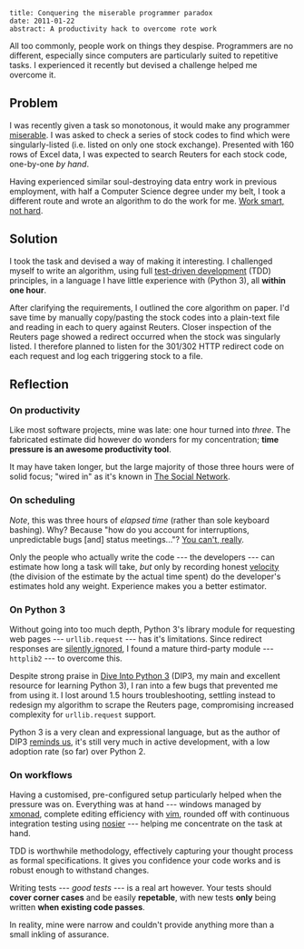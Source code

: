 ```metadata
title: Conquering the miserable programmer paradox
date: 2011-01-22
abstract: A productivity hack to overcome rote work
```

All too commonly, people work on things they despise. Programmers are no
different, especially since computers are particularly suited to repetitive
tasks. I experienced it recently but devised a challenge helped me overcome
it.

Problem
-------

I was recently given a task so monotonous, it would make any programmer
[miserable][]. I was asked to check a series of stock codes to find which were
singularly-listed (i.e. listed on only one stock exchange). Presented with 160
rows of Excel data, I was expected to search Reuters for each stock code,
one-by-one *by hand*.

Having experienced similar soul-destroying data entry work in previous
employment, with half a Computer Science degree under my belt, I took a
different route and wrote an algorithm to do the work for me. [Work smart, not
hard][smart].

Solution
--------

I took the task and devised a way of making it interesting. I challenged myself
to write an algorithm, using full [test-driven development][tdd] (TDD)
principles, in a language I have little experience with (Python 3), all **within
one hour**.

After clarifying the requirements, I outlined the core algorithm on paper. I'd
save time by manually copy/pasting the stock codes into a plain-text file and
reading in each to query against Reuters. Closer inspection of the Reuters page
showed a redirect occurred when the stock was singularly listed. I therefore
planned to listen for the 301/302 HTTP redirect code on each request and log
each triggering stock to a file.

Reflection
----------

### On productivity

Like most software projects, mine was late: one hour turned into *three*. The
fabricated estimate did however do wonders for my concentration; **time pressure
is an awesome productivity tool**.

It may have taken longer, but the large majority of those three hours were of
solid focus; "wired in" as it's known in [The Social Network][fb].

### On scheduling

*Note*, this was three hours of *elapsed time* (rather than sole keyboard
bashing). Why? Because "how do you account for interruptions, unpredictable
bugs [and] status meetings..."? [You can't, really][esp].

Only the people who actually write the code --- the developers --- can estimate
how long a task will take, *but* only by recording honest [velocity][] (the
division of the estimate by the actual time spent) do the developer's estimates
hold any weight. Experience makes you a better estimator.

### On Python 3

Without going into too much depth, Python 3's library module for requesting web
pages --- `urllib.request` --- has it's limitations. Since redirect responses
are [silently ignored][fancy], I found a mature third-party module ---
`httplib2` --- to overcome this.

Despite strong praise in [Dive Into Python 3][dip3] (DIP3, my main and excellent
resource for learning Python 3), I ran into a few bugs that prevented me from
using it. I lost around 1.5 hours troubleshooting, settling instead to redesign
my algorithm to scrape the Reuters page, compromising increased complexity for
`urllib.request` support.

Python 3 is a very clean and expressional language, but as the author of DIP3
[reminds us][pilgrim], it's still very much in active development, with a low
adoption rate (so far) over Python 2.

### On workflows

Having a customised, pre-configured setup particularly helped when the pressure
was on. Everything was at hand --- windows managed by [xmonad][], complete editing
efficiency with [vim][], rounded off with continuous integration testing using
[nosier][] --- helping me concentrate on the task at hand.

TDD is worthwhile methodology, effectively capturing your thought process as
formal specifications. It gives you confidence your code works and is robust
enough to withstand changes.

Writing tests --- *good tests* --- is a real art however. Your tests should
**cover corner cases** and be easily **repetable**, with new tests **only** being
written **when existing code passes**.

In reality, mine were narrow and couldn't provide anything more than a small
inkling of assurance.

  [miserable]: http://blog.garlicsim.org/post/2840398276/the-miserable-programmer-paradox
  [smart]: https://secure.wikimedia.org/wikipedia/en/wiki/Work_smart
  [tdd]: https://secure.wikimedia.org/wikipedia/en/wiki/Test-driven_development
  [esp]: http://www.joelonsoftware.com/items/2007/10/26.html
  [velocity]: https://secure.wikimedia.org/wikipedia/en/wiki/Velocity_(software_methodology)
  [fb]: https://secure.wikimedia.org/wikipedia/en/wiki/The_social_network
  [pilgrim]: http://www.reddit.com/r/IAmA/comments/f545e/i_am_a_fourtime_published_author_i_write_free/c1dcgsm
  [fancy]: http://docs.python.org/py3k/library/urllib.request.html?highlight=urllib#urllib.request.FancyURLopener
  [dip3]: http://diveintopython3.org/http-web-services.html#introducing-httplib2
  [xmonad]: http://xmonad.org/
  [vim]: http://www.vim.org/
  [nosier]: http://pypi.python.org/pypi/nosier
